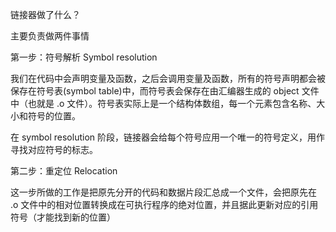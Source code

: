 链接器做了什么？

主要负责做两件事情

第一步：符号解析 Symbol resolution

我们在代码中会声明变量及函数，之后会调用变量及函数，所有的符号声明都会被保存在符号表(symbol table)中，而符号表会保存在由汇编器生成的 object 文件中（也就是 .o 文件）。符号表实际上是一个结构体数组，每一个元素包含名称、大小和符号的位置。

在 symbol resolution 阶段，链接器会给每个符号应用一个唯一的符号定义，用作寻找对应符号的标志。

第二步：重定位 Relocation

这一步所做的工作是把原先分开的代码和数据片段汇总成一个文件，会把原先在 .o 文件中的相对位置转换成在可执行程序的绝对位置，并且据此更新对应的引用符号（才能找到新的位置）
